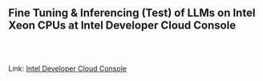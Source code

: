## Fine Tuning & Inferencing (Test) of LLMs on Intel Xeon CPUs at Intel Developer Cloud Console

<br /> <br />

Link:  [Intel Developer Cloud Console](https://console.cloud.intel.com/)